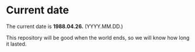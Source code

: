 # Current date

The current date is **1988.04.26.** (YYYY.MM.DD.)

This repository will be good when the world ends, so we will know how long it lasted.